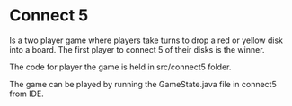 # Connect 5

Is a two player game where players take turns to drop a red or yellow disk into a board. The first player to connect 5 of their disks is the winner.

The code for player the game is held in src/connect5 folder. 

The game can be played by running the GameState.java file in connect5 from IDE.
